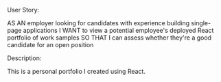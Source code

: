 User Story:

AS AN employer looking for candidates with experience building single-page applications
I WANT to view a potential employee's deployed React portfolio of work samples
SO THAT I can assess whether they're a good candidate for an open position

Description:

This is a personal portfolio I created using React. 

